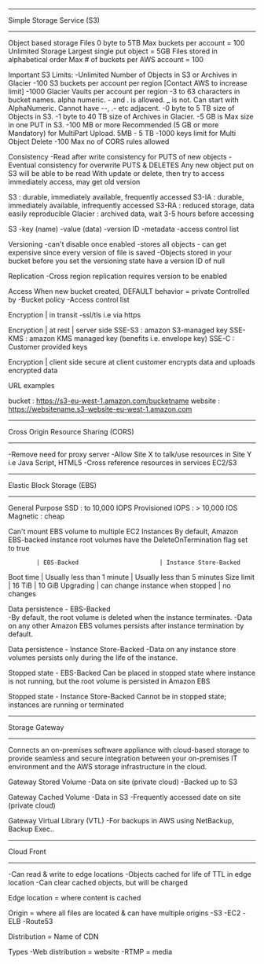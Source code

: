 ***************************
Simple Storage Service (S3)
***************************

Object based storage
Files 0 byte to 5TB
Max buckets per account = 100
Unlimited Storage
Largest single put object = 5GB
Files stored in alphabetical order
Max # of buckets per AWS account = 100

Important S3 Limits:
-Unlimited Number of Objects in S3 or Archives in Glacier
-100 S3 buckets per account per region [Contact AWS to increase limit]
-1000 Glacier Vaults per account per region
-3 to 63 characters in bucket names. alpha numeric. - and . is allowed. _ is not. Can start with AlphaNumeric. Cannot have --, .- etc adjacent.
-0 byte to  5 TB size of Objects in S3.
-1 byte to 40 TB size of Archives in Glacier.
-5 GB is Max size in one PUT in S3.
-100 MB or more Recommended (5 GB or more Mandatory) for MultiPart Upload. 5MB - 5 TB
-1000 keys limit for Multi Object Delete
-100 Max no of CORS rules allowed

Consistency
-Read after write consistency for PUTS of new objects
-Eventual consistency for overwrite PUTS & DELETES
Any new object put on S3 will be able to be read
With update or delete, then try to access immediately access, may get old version

S3      : durable, immediately available, frequently accessed
S3-IA   : durable, immediately available, infrequently accessed
S3-RA   : reduced storage, data easily reproducible
Glacier : archived data, wait 3-5 hours before accessing

S3
-key (name)
-value (data)
-version ID
-metadata
-access control list

Versioning
-can't disable once enabled
-stores all objects - can get expensive since every version of file is saved
-Objects stored in your bucket before you set the versioning state have a version ID of null

Replication
-Cross region replication requires version to be enabled

Access
When new bucket created, DEFAULT behavior = private
Controlled by
-Bucket policy
-Access control list

Encryption | in transit
-ssl/tls i.e via https

Encryption | at rest | server side
SSE-S3  : amazon S3-managed key
SSE-KMS : amazon KMS managed key (benefits i.e. envelope key)
SSE-C   : Customer provided keys

Encryption | client side
secure at client
customer encrypts data and uploads encrypted data

URL examples

bucket  : https://s3-eu-west-1.amazon.com/bucketname
website : https://websitename.s3-website-eu-west-1.amazon.com

************************************
Cross Origin Resource Sharing (CORS)
************************************

-Remove need for proxy server
-Allow Site X to talk/use resources in Site Y i.e Java Script, HTML5
-Cross reference resources in services EC2/S3

***************************
Elastic Block Storage (EBS)
***************************

General Purpose  SSD : to 10,000 IOPS
Provisioned IOPS     : > 10,000 IOS
Magnetic             : cheap


Can't mount EBS volume to multiple EC2 Instances
By default, Amazon EBS-backed instance root volumes have the DeleteOnTermination flag set to true

            | EBS-Backed                       | Instance Store-Backed
Boot time   | Usually less than 1 minute       | Usually less than 5 minutes
Size limit  | 16 TiB                           | 10 GiB
Upgrading   | can change instance when stopped | no changes

Data persistence - EBS-Backed  
-By default, the root volume is deleted when the instance terminates.
-Data on any other Amazon EBS volumes persists after instance termination by default.

Data persistence - Instance Store-Backed
-Data on any instance store volumes persists only during the life of the instance.

Stopped state - EBS-Backed
Can be placed in stopped state where instance is not running, but the root volume is persisted in Amazon EBS

Stopped state - Instance Store-Backed
Cannot be in stopped state; instances are running or terminated

***************
Storage Gateway
***************

Connects an on-premises software appliance with cloud-based storage to provide seamless and secure integration between your on-premises IT environment and the AWS storage infrastructure in the cloud.

Gateway Stored Volume
-Data on site (private cloud)
-Backed up to S3

Gateway Cached Volume
-Data in S3
-Frequently accessed date on site (private cloud)

Gateway Virtual Library (VTL)
-For backups in AWS using NetBackup, Backup Exec..

***********
Cloud Front
***********

-Can read & write to edge locations
-Objects cached for life of TTL in edge location
-Can clear cached objects, but will  be charged

Edge location = where content is cached

Origin = where all files are located & can have multiple origins
-S3
-EC2
-ELB
-Route53

Distribution = Name of CDN

Types
-Web distribution = website
-RTMP = media
